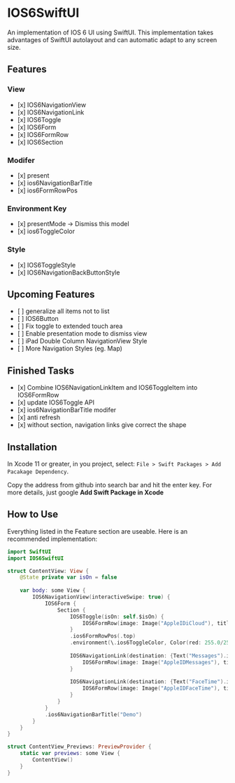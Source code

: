 # IOS6SwiftUI

An implementation of IOS 6 UI using SwiftUI. This implementation takes advantages of SwiftUI autolayout and can automatic adapt to any screen size.

## Features
### View
- \[x]  IOS6NavigationView
- \[x]  IOS6NavigationLink
- \[x]  IOS6Toggle
- \[x]  IOS6Form
- \[x]  IOS6FormRow
- \[x]  IOS6Section

### Modifer
- \[x]  present
- \[x]  ios6NavigationBarTitle
- \[x]  ios6FormRowPos

### Environment Key
- \[x]  presentMode -> Dismiss this model
- \[x]  ios6ToggleColor

### Style
- \[x]  IOS6ToggleStyle
- \[x]  IOS6NavigationBackButtonStyle

## Upcoming Features
- \[ ] generalize all items not to list
- \[ ] IOS6Button
- \[ ] Fix toggle to extended touch area
- \[ ] Enable presentation mode to dismiss view
- \[ ] iPad Double Column NavigationView Style
- \[ ] More Navigation Styles (eg. Map)

## Finished Tasks
- \[x] Combine IOS6NavigationLinkItem and IOS6ToggleItem into IOS6FormRow
- \[x] update IOS6Toggle API
- \[x] ios6NavigationBarTitle modifer
- \[x] anti refresh
- \[x] without section, navigation links give correct the shape

## Installation

In Xcode 11 or greater, in you project, select: `File > Swift Packages > Add Pacakage Dependency`.

Copy the address from github into search bar and hit the enter key. For more details, just google **Add Swift Package in Xcode**

##  How to Use

Everything listed in the Feature section are useable. Here is an recommended implementation:  

```Swift
import SwiftUI
import IOS6SwiftUI

struct ContentView: View {
    @State private var isOn = false
    
    var body: some View {
        IOS6NavigationView(interactiveSwipe: true) {
            IOS6Form {
                Section {
                    IOS6Toggle(isOn: self.$isOn) {
                        IOS6FormRow(image: Image("AppleIDiCloud"), title: "iCloud")
                    }
                    .ios6FormRowPos(.top)
                    .environment(\.ios6ToggleColor, Color(red: 255.0/255.0, green: 127.0/255.0, blue: 2.0/255.0))
                    
                    IOS6NavigationLink(destination: {Text("Messages").ios6NavigationBarTitle("Messages")}, sectionPostion: .medium) {
                        IOS6FormRow(image: Image("AppleIDMessages"), title: "Messages")
                    }
                    
                    IOS6NavigationLink(destination: {Text("FaceTime").ios6NavigationBarTitle("FaceTime")}, sectionPostion: .bottom) {
                        IOS6FormRow(image: Image("AppleIDFaceTime"), title: "FaceTime")
                    }
                }
            }
            .ios6NavigationBarTitle("Demo")
        }
    }
}

struct ContentView_Previews: PreviewProvider {
    static var previews: some View {
        ContentView()
    }
}
```
